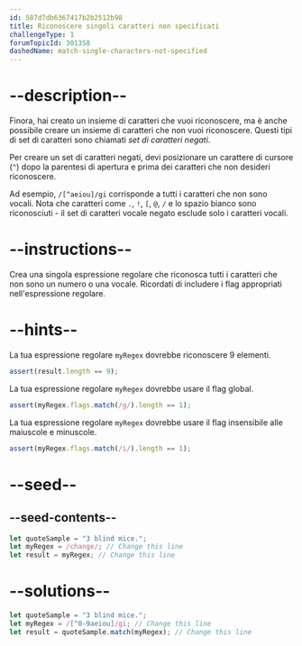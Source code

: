 ```yaml
---
id: 587d7db6367417b2b2512b98
title: Riconoscere singoli caratteri non specificati
challengeType: 1
forumTopicId: 301358
dashedName: match-single-characters-not-specified
---
```


# --description--

Finora, hai creato un insieme di caratteri che vuoi riconoscere, ma è anche possibile creare un insieme di caratteri che non vuoi riconoscere. Questi tipi di set di caratteri sono chiamati <dfn>set di caratteri negati</dfn>.

Per creare un set di caratteri negati, devi posizionare un carattere di cursore (`^`) dopo la parentesi di apertura e prima dei caratteri che non desideri riconoscere.

Ad esempio, `/[^aeiou]/gi` corrisponde a tutti i caratteri che non sono vocali. Nota che caratteri come `.`, `!`, `[`, `@`, `/` e lo spazio bianco sono riconosciuti - il set di caratteri vocale negato esclude solo i caratteri vocali.

# --instructions--

Crea una singola espressione regolare che riconosca tutti i caratteri che non sono un numero o una vocale. Ricordati di includere i flag appropriati nell'espressione regolare.

# --hints--

La tua espressione regolare `myRegex` dovrebbe riconoscere 9 elementi.

```js
assert(result.length == 9);
```

La tua espressione regolare `myRegex` dovrebbe usare il flag global.

```js
assert(myRegex.flags.match(/g/).length == 1);
```

La tua espressione regolare `myRegex` dovrebbe usare il flag insensibile alle maiuscole e minuscole.

```js
assert(myRegex.flags.match(/i/).length == 1);
```

# --seed--

## --seed-contents--

```js
let quoteSample = "3 blind mice.";
let myRegex = /change/; // Change this line
let result = myRegex; // Change this line
```

# --solutions--

```js
let quoteSample = "3 blind mice.";
let myRegex = /[^0-9aeiou]/gi; // Change this line
let result = quoteSample.match(myRegex); // Change this line
```
